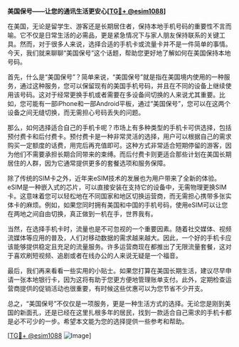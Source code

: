 **美国保号——让您的通讯生活更安心[[TG💪+ @esim1088](https://t.me/s/esim1088)]**

在美国，无论是留学生、游客还是长期居住者，保持本地手机号码的重要性不言而喻。它不仅是日常生活的必需品，更是紧急情况下与家人朋友保持联系的关键工具。然而，对于很多人来说，选择合适的手机卡或流量卡并不是一件简单的事情。今天，我们就来聊聊“美国保号”这个话题，帮助您更好地了解如何在美国保持本地号码。

首先，什么是“美国保号”？简单来说，“美国保号”就是指在美国境内使用的一种服务，通过这种服务，您可以保留现有的美国手机号码，并且在不同的设备上继续使用该号码。这对于经常更换手机或者需要在多设备间切换的人来说尤其重要。比如，您可能有一部iPhone和一部Android平板，通过“美国保号”，您可以在这两个设备之间无缝切换，而无需担心号码丢失的问题。

那么，如何选择适合自己的手机卡呢？市场上有多种类型的手机卡可供选择，包括预付费卡和后付费卡。预付费卡是一种非常灵活的选择，用户可以根据自己的需求购买一定额度的话费，用完后再充值即可。这种方式非常适合短期停留的游客，因为他们不需要承担长期合同带来的束缚。而后付费卡则更适合那些计划在美国长期居住的人群，因为它通常提供更多的套餐选项和服务保障。

除了传统的SIM卡之外，近年来eSIM技术的发展也为用户带来了全新的体验。eSIM是一种嵌入式的芯片，可以直接安装在支持它的设备中，无需物理更换SIM卡。这意味着您可以轻松地在不同国家和地区切换运营商，而无需担心携带多张实体卡的麻烦。例如，如果您同时拥有美国和中国的手机号码，使用eSIM可以让您在两地之间自由切换，真正做到一机在手，世界我有。

当然，在选择手机卡时，流量也是不可忽视的一个重要因素。随着社交媒体、视频流媒体等应用的普及，人们对移动数据的需求越来越大。因此，一个好的手机卡应该能够提供稳定且充足的流量服务。许多运营商现在都推出了无限流量套餐，这对于喜欢刷短视频、追剧或者在线办公的人来说无疑是一个福音。

最后，我们再来看看一些实用的小贴士。如果您打算在美国长期生活，建议尽早申请一张本地银行卡，因为这将有助于您更方便地管理账单支付。此外，定期检查运营商提供的促销活动也很重要，有时候这些优惠可以为您节省不少开支。

总之，“美国保号”不仅仅是一项服务，更是一种生活方式的选择。无论您是刚到美国的新面孔，还是已经在这里扎根多年的居民，找到一款适合自己需求的手机卡都是必不可少的一步。希望本文能为您的选择提供一些参考和帮助。

[[TG💪+ @esim1088](https://t.me/s/esim1088) ![Image](https://i.postimg.cc/4NQfJmqS/Snipaste-2025-05-13-00-14-12.png)]